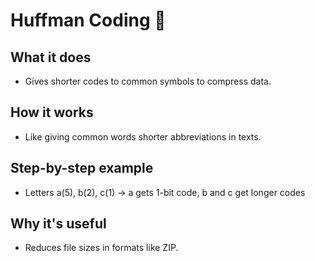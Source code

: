 # Huffman Coding 📡

## What it does
- Gives shorter codes to common symbols to compress data.

## How it works
- Like giving common words shorter abbreviations in texts.

## Step-by-step example
- Letters a(5), b(2), c(1) → a gets 1-bit code, b and c get longer codes

## Why it's useful
- Reduces file sizes in formats like ZIP.
